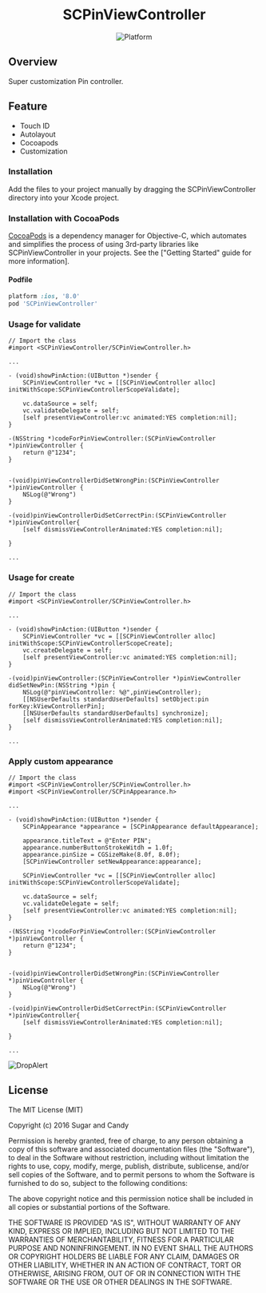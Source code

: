 <h1 align="center"> SCPinViewController </h1>

<p align="center">
<img src="https://img.shields.io/cocoapods/p/DeepLinkSDK.svg?style=flat" alt="Platform" /></a>
</p>

Overview
-------------
Super customization Pin controller.

Feature
-------------
- Touch ID
- Autolayout
- Cocoapods
- Customization

### Installation
Add the files to your project manually by dragging the SCPinViewController directory into your Xcode project.


### Installation with CocoaPods

[CocoaPods](http://cocoapods.org) is a dependency manager for Objective-C, which automates and simplifies the process of using 3rd-party libraries like SCPinViewController in your projects. See the ["Getting Started" guide for more information].


#### Podfile

```ruby
platform :ios, '8.0'
pod 'SCPinViewController'

```


### Usage for validate

```
// Import the class
#import <SCPinViewController/SCPinViewController.h>

...

- (void)showPinAction:(UIButton *)sender {
    SCPinViewController *vc = [[SCPinViewController alloc] initWithScope:SCPinViewControllerScopeValidate];

    vc.dataSource = self;
    vc.validateDelegate = self;
    [self presentViewController:vc animated:YES completion:nil];
}

-(NSString *)codeForPinViewController:(SCPinViewController *)pinViewController {
    return @"1234";
}


-(void)pinViewControllerDidSetWrongPin:(SCPinViewController *)pinViewController {
	NSLog(@"Wrong")
}

-(void)pinViewControllerDidSetСorrectPin:(SCPinViewController *)pinViewController{
    [self dismissViewControllerAnimated:YES completion:nil];

}

...

```

### Usage for create

```
// Import the class
#import <SCPinViewController/SCPinViewController.h>

...

- (void)showPinAction:(UIButton *)sender {
    SCPinViewController *vc = [[SCPinViewController alloc] initWithScope:SCPinViewControllerScopeCreate];
    vc.createDelegate = self;
    [self presentViewController:vc animated:YES completion:nil];
}

-(void)pinViewController:(SCPinViewController *)pinViewController didSetNewPin:(NSString *)pin {
    NSLog(@"pinViewController: %@",pinViewController);
    [[NSUserDefaults standardUserDefaults] setObject:pin forKey:kViewControllerPin];
    [[NSUserDefaults standardUserDefaults] synchronize];
    [self dismissViewControllerAnimated:YES completion:nil];
}

...

```


### Apply custom appearance

```
// Import the class
#import <SCPinViewController/SCPinViewController.h>
#import <SCPinViewController/SCPinAppearance.h>

...

- (void)showPinAction:(UIButton *)sender {
    SCPinAppearance *appearance = [SCPinAppearance defaultAppearance];
    
    appearance.titleText = @"Enter PIN";
    appearance.numberButtonStrokeWitdh = 1.0f;
    appearance.pinSize = CGSizeMake(8.0f, 8.0f);
    [SCPinViewController setNewAppearance:appearance];

    SCPinViewController *vc = [[SCPinViewController alloc] initWithScope:SCPinViewControllerScopeValidate];

    vc.dataSource = self;
    vc.validateDelegate = self;
    [self presentViewController:vc animated:YES completion:nil];
}

-(NSString *)codeForPinViewController:(SCPinViewController *)pinViewController {
    return @"1234";
}


-(void)pinViewControllerDidSetWrongPin:(SCPinViewController *)pinViewController {
	NSLog(@"Wrong")
}

-(void)pinViewControllerDidSetСorrectPin:(SCPinViewController *)pinViewController{
    [self dismissViewControllerAnimated:YES completion:nil];

}

...

```


![DropAlert](https://github.com/SugarAndCandy/SCPinViewController/blob/master/Screen.png)


License
-------------------------------------------------------
The MIT License (MIT)

Copyright (c) 2016 Sugar and Candy

Permission is hereby granted, free of charge, to any person obtaining a copy
of this software and associated documentation files (the "Software"), to deal
in the Software without restriction, including without limitation the rights
to use, copy, modify, merge, publish, distribute, sublicense, and/or sell
copies of the Software, and to permit persons to whom the Software is
furnished to do so, subject to the following conditions:

The above copyright notice and this permission notice shall be included in all
copies or substantial portions of the Software.

THE SOFTWARE IS PROVIDED "AS IS", WITHOUT WARRANTY OF ANY KIND, EXPRESS OR
IMPLIED, INCLUDING BUT NOT LIMITED TO THE WARRANTIES OF MERCHANTABILITY,
FITNESS FOR A PARTICULAR PURPOSE AND NONINFRINGEMENT. IN NO EVENT SHALL THE
AUTHORS OR COPYRIGHT HOLDERS BE LIABLE FOR ANY CLAIM, DAMAGES OR OTHER
LIABILITY, WHETHER IN AN ACTION OF CONTRACT, TORT OR OTHERWISE, ARISING FROM,
OUT OF OR IN CONNECTION WITH THE SOFTWARE OR THE USE OR OTHER DEALINGS IN THE
SOFTWARE.